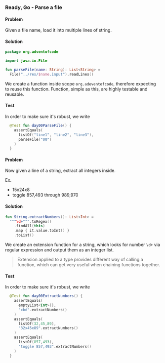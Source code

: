 ### Ready, Go - Parse a file

#### Problem

Given a file name, load it into multiple lines of string.

#### Solution

```kotlin
package org.adventofcode

import java.io.File

fun parseFile(name: String): List<String> =
  File("../res/$name.input").readLines()

```

We create a function inside scope `org.adeventofcode`, therefore expecting to reuse this function. Function, simple as this, are highly testable and reusable. 

#### Test

In order to make sure it's robust, we write

```kotlin
  @Test fun day00ParseFile() {
    assertEquals(
      listOf("line1", "line2", "line3"),
      parseFile("00")
    )
  }
```

#### Problem

Now given a line of a string, extract all integers inside.

Ex. 

- 15x24x8
- toggle 857,493 through 989,970

#### Solution

```kotlin
fun String.extractNumbers(): List<Int> =
  """\d+""".toRegex()
    .findAll(this)
    .map { it.value.toInt() }
    .toList()
```

We create an extension function for a string, which looks for  number `\d+` via regular expression and output them as an integer list.

> Extension applied to a type provides different way of calling a function, which can get very useful when chaining functions together. 


#### Test

In order to make sure it's robust, we write

```kotlin
  @Test fun day00ExtractNumbers() {
    assertEquals(
      emptyList<Int>(),
      "xbd".extractNumbers()
    )
    assertEquals(
      listOf(32,45,89),
      "32x45x89".extractNumbers()
    )
    assertEquals(
      listOf(857,493),
      "toggle 857,493".extractNumbers()
    )
  }
```

